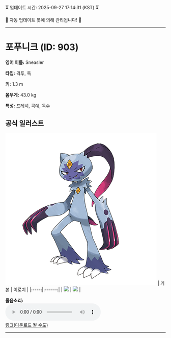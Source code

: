 
⏳ 업데이트 시간: 2025-09-27 17:14:31 (KST) ⏳

🤖 자동 업데이트 봇에 의해 관리됩니다! 🤖

---

# 포푸니크 (ID: 903)
**영어 이름:** Sneasler

**타입:** 격투, 독

**키:** 1.3 m

**몸무게:** 43.0 kg

**특성:** 프레셔, 곡예, 독수

## 공식 일러스트
![](https://raw.githubusercontent.com/PokeAPI/sprites/master/sprites/pokemon/other/official-artwork/903.png)
| 기본 | 이로치 |
|:----:|:------:|
| <img src="http://play.pokemonshowdown.com/sprites/ani/sneasler.gif" width="200"> | <img src="http://play.pokemonshowdown.com/sprites/ani-shiny/sneasler.gif" width="200"> |

**울음소리:**<br><audio controls src="https://raw.githubusercontent.com/PokeAPI/cries/main/cries/pokemon/latest/903.ogg"></audio><br> [링크(다운로드 될 수도)](https://raw.githubusercontent.com/PokeAPI/cries/main/cries/pokemon/latest/903.ogg)


---
